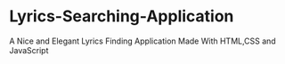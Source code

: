 # Lyrics-Searching-Application
A Nice and Elegant Lyrics Finding Application Made With HTML,CSS and JavaScript
